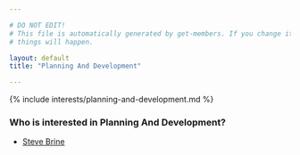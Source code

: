 ```yaml
---

# DO NOT EDIT!
# This file is automatically generated by get-members. If you change it, bad
# things will happen.

layout: default
title: "Planning And Development"

---
```


{% include interests/planning-and-development.md %}

### Who is interested in Planning And Development?


* [Steve Brine](members/steve-brine.html)
